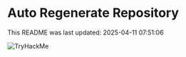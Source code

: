 # Auto Regenerate Repository

This README was last updated: 2025-04-11 07:51:06

 ![TryHackMe](https://tryhackme.com/badge/533634)